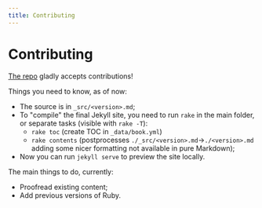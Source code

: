 ```yaml
---
title: Contributing
---
```


# Contributing

[The repo](https://github.com/rubyreferences/rubychanges) gladly accepts contributions! 

Things you need to know, as of now:

* The source is in `_src/<version>.md`;
* To "compile" the final Jekyll site, you need to run `rake` in the main folder, or separate tasks (visible with `rake -T`):
  * `rake toc` (create TOC in `_data/book.yml`)
  * `rake contents` (postprocesses `./_src/<version>.md`→`./<version>.md` adding some nicer formatting not available in pure Markdown);
* Now you can run `jekyll serve` to preview the site locally.

The main things to do, currently:

* Proofread existing content;
* Add previous versions of Ruby.
